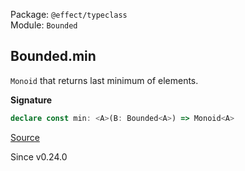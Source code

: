 Package: `@effect/typeclass`<br />
Module: `Bounded`<br />

## Bounded.min

`Monoid` that returns last minimum of elements.

**Signature**

```ts
declare const min: <A>(B: Bounded<A>) => Monoid<A>
```

[Source](https://github.com/Effect-TS/effect/tree/main/packages/typeclass/src/Bounded.ts#L35)

Since v0.24.0